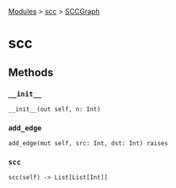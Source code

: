 [Modules](../index.md) > [scc](./index.md) > [SCCGraph]()

# scc

## Methods

### `__init__`

```
__init__(out self, n: Int)
```

### `add_edge`

```
add_edge(mut self, src: Int, dst: Int) raises
```

### `scc`

```
scc(self) -> List[List[Int]]
```
